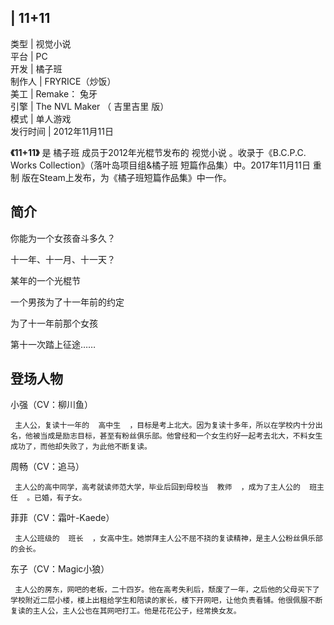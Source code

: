 |  11+11  
---  
类型  |  视觉小说   
平台  |  PC   
开发  |  橘子班   
制作人  |  FRYRICE（炒饭）   
美工  |  Remake：  兔牙   
引擎  |  The NVL Maker  （  吉里吉里  版）   
模式  |  单人游戏   
发行时间  |  2012年11月11日   
  
**《11+11》** 是  橘子班  成员于2012年光棍节发布的  视觉小说  。收录于《B.C.P.C. Works
Collection》（落叶岛项目组&橘子班 短篇作品集）中。2017年11月11日  重制  版在Steam上发布，为《橘子班短篇作品集》中一作。

##  简介

你能为一个女孩奋斗多久？

十一年、十一月、十一天？

  
某年的一个光棍节

一个男孩为了十一年前的约定

为了十一年前那个女孩

第十一次踏上征途……

##  登场人物

小强（CV：柳川鱼）

     主人公，复读十一年的  高中生  ，目标是考上北大。因为复读十多年，所以在学校内十分出名，他被当成是励志目标，甚至有粉丝俱乐部。他曾经和一个女生约好一起考去北大，不料女生成功了，而他却失败了，为此他不断复读。 

周畅（CV：追马）

     主人公的高中同学，高考就读师范大学，毕业后回到母校当  教师  ，成为了主人公的  班主任  。已婚，有子女。 

菲菲（CV：霜叶-Kaede）

     主人公班级的  班长  ，女高中生。她崇拜主人公不屈不挠的复读精神，是主人公粉丝俱乐部的会长。 

东子（CV：Magic小狼）

     主人公的房东，网吧的老板，二十四岁。他在高考失利后，颓废了一年，之后他的父母买下了学校附近二层小楼，楼上出租给学生和陪读的家长，楼下开网吧，让他负责看铺。他很佩服不断复读的主人公，主人公也在其网吧打工。他是花花公子，经常换女友。 